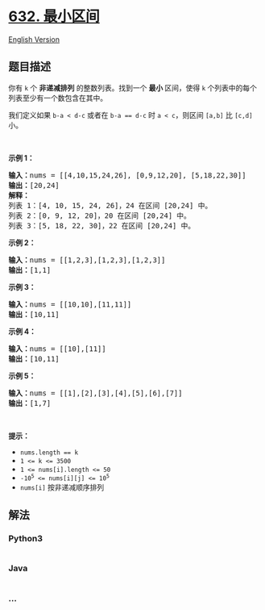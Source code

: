 # [632. 最小区间](https://leetcode-cn.com/problems/smallest-range-covering-elements-from-k-lists)

[English Version](/solution/0600-0699/0632.Smallest%20Range%20Covering%20Elements%20from%20K%20Lists/README_EN.md)

## 题目描述

<!-- 这里写题目描述 -->

<p>你有 <code>k</code> 个 <strong>非递减排列</strong> 的整数列表。找到一个 <strong>最小 </strong>区间，使得 <code>k</code> 个列表中的每个列表至少有一个数包含在其中。</p>

<p>我们定义如果 <code>b-a < d-c</code> 或者在 <code>b-a == d-c</code> 时 <code>a < c</code>，则区间 <code>[a,b]</code> 比 <code>[c,d]</code> 小。</p>

<p> </p>

<p><strong>示例 1：</strong></p>

<pre>
<strong>输入：</strong>nums = [[4,10,15,24,26], [0,9,12,20], [5,18,22,30]]
<strong>输出：</strong>[20,24]
<strong>解释：</strong> 
列表 1：[4, 10, 15, 24, 26]，24 在区间 [20,24] 中。
列表 2：[0, 9, 12, 20]，20 在区间 [20,24] 中。
列表 3：[5, 18, 22, 30]，22 在区间 [20,24] 中。
</pre>

<p><strong>示例 2：</strong></p>

<pre>
<strong>输入：</strong>nums = [[1,2,3],[1,2,3],[1,2,3]]
<strong>输出：</strong>[1,1]
</pre>

<p><strong>示例 3：</strong></p>

<pre>
<strong>输入：</strong>nums = [[10,10],[11,11]]
<strong>输出：</strong>[10,11]
</pre>

<p><strong>示例 4：</strong></p>

<pre>
<strong>输入：</strong>nums = [[10],[11]]
<strong>输出：</strong>[10,11]
</pre>

<p><strong>示例 5：</strong></p>

<pre>
<strong>输入：</strong>nums = [[1],[2],[3],[4],[5],[6],[7]]
<strong>输出：</strong>[1,7]
</pre>

<p> </p>

<p><strong>提示：</strong></p>

<ul>
	<li><code>nums.length == k</code></li>
	<li><code>1 <= k <= 3500</code></li>
	<li><code>1 <= nums[i].length <= 50</code></li>
	<li><code>-10<sup>5</sup> <= nums[i][j] <= 10<sup>5</sup></code></li>
	<li><code>nums[i]</code> 按非递减顺序排列</li>
</ul>


## 解法

<!-- 这里可写通用的实现逻辑 -->

<!-- tabs:start -->

### **Python3**

<!-- 这里可写当前语言的特殊实现逻辑 -->

```python

```

### **Java**

<!-- 这里可写当前语言的特殊实现逻辑 -->

```java

```

### **...**

```

```

<!-- tabs:end -->
